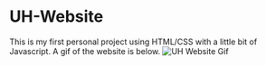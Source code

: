 # UH-Website
This is my first personal project using HTML/CSS with a little bit of Javascript. A gif of the website is below.
![UH Website Gif](https://github.com/TanT246/UH-Website/assets/134808578/9c84b57a-8ef5-40f7-b30e-f72cf440e45c)
